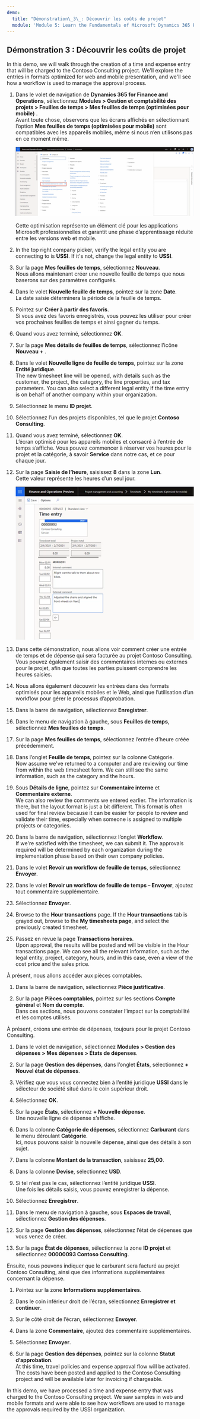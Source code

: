 ```yaml
---
demo:
  title: "Démonstration\_3\_: Découvrir les coûts de projet"
  module: 'Module 5: Learn the Fundamentals of Microsoft Dynamics 365 Project Operations'
---
```


## <a name="demo-3---explore-project-costs"></a>Démonstration 3 : Découvrir les coûts de projet

In this demo, we will walk through the creation of a time and expense entry that will be charged to the Contoso Consulting project. We'll explore the entries in formats optimized for web and mobile presentation, and we'll see how a workflow is used to manage the approval process.

1. Dans le volet de navigation de **Dynamics 365 for Finance and Operations**, sélectionnez **Modules > Gestion et comptabilité des projets > Feuilles de temps > Mes feuilles de temps (optimisées pour mobile)** .  
    Avant toute chose, observons que les écrans affichés en sélectionnant l’option **Mes feuilles de temps (optimisées pour mobile)** sont compatibles avec les appareils mobiles, même si nous n’en utilisons pas en ce moment même.

    ![Capture d’écran du menu Gestion et comptabilité des projets où l’option Mes feuilles de temps (optimisées pour mobile) est mise en surbrillance.](./media/projops_costs_1_select_my_timesheets.png)  

    Cette optimisation représente un élément clé pour les applications Microsoft professionnelles et garantit une phase d’apprentissage réduite entre les versions web et mobile.

1. In the top right company picker, verify the legal entity you are connecting to is <bpt id="p1">**</bpt>USSI<ept id="p1">**</ept>. If it's not, change the legal entity to <bpt id="p1">**</bpt>USSI<ept id="p1">**</ept>.

1. Sur la page **Mes feuilles de temps**, sélectionnez **Nouveau**.  
    Nous allons maintenant créer une nouvelle feuille de temps que nous baserons sur des paramètres configurés.

1. Dans le volet **Nouvelle feuille de temps**, pointez sur la zone **Date**.  
    La date saisie déterminera la période de la feuille de temps.

1. Pointez sur **Créer à partir des favoris**.  
    Si vous avez des favoris enregistrés, vous pouvez les utiliser pour créer vos prochaines feuilles de temps et ainsi gagner du temps.

1. Quand vous avez terminé, sélectionnez **OK**.

1. Sur la page **Mes détails de feuilles de temps**, sélectionnez l’icône **Nouveau +** .

1. Dans le volet **Nouvelle ligne de feuille de temps**, pointez sur la zone **Entité juridique**.  
    The new timesheet line will be opened, with details such as the customer, the project, the category, the line properties, and tax parameters. You can also select a different legal entity if the time entry is on behalf of another company within your organization.

1. Sélectionnez le menu **ID projet**.

1. Sélectionnez l’un des projets disponibles, tel que le projet **Contoso Consulting**.

1. Quand vous avez terminé, sélectionnez **OK**.  
    L’écran optimisé pour les appareils mobiles et consacré à l’entrée de temps s’affiche. Vous pouvez commencer à réserver vos heures pour le projet et la catégorie, à savoir **Service** dans notre cas, et ce pour chaque jour.

1. Sur la page **Saisie de l’heure**, saisissez **8** dans la zone **Lun**.  
    Cette valeur représente les heures d’un seul jour.

    ![Capture d’écran de la page Saisie de l’heure](./media/projops_costs_2_mon_box.png)

1. Dans cette démonstration, nous allons voir comment créer une entrée de temps et de dépense qui sera facturée au projet Contoso Consulting.  
    Vous pouvez également saisir des commentaires internes ou externes pour le projet, afin que toutes les parties puissent comprendre les heures saisies.

1. Nous allons également découvrir les entrées dans des formats optimisés pour les appareils mobiles et le Web, ainsi que l’utilisation d’un workflow pour gérer le processus d’approbation.

1. Dans la barre de navigation, sélectionnez **Enregistrer**.

1. Dans le menu de navigation à gauche, sous **Feuilles de temps**, sélectionnez **Mes feuilles de temps**.

1. Sur la page **Mes feuilles de temps**, sélectionnez l’entrée d’heure créée précédemment.

1. Dans l’onglet **Feuille de temps**, pointez sur la colonne Catégorie.  
    Now assume we've returned to a computer and are reviewing our time from within the web timesheet form. We can still see the same information, such as the category and the hours.

1. Sous **Détails de ligne**, pointez sur **Commentaire interne** et **Commentaire externe**.  
    We can also review the comments we entered earlier. The information is there, but the layout format is just a bit different. This format is often used for final review because it can be easier for people to review and validate their time, especially when someone is assigned to multiple projects or categories.

1. Dans la barre de navigation, sélectionnez l’onglet **Workflow**.  
    If we're satisfied with the timesheet, we can submit it. The approvals required will be determined by each organization during the implementation phase based on their own company policies.

1. Dans le volet **Revoir un workflow de feuille de temps**, sélectionnez **Envoyer**.

1. Dans le volet **Revoir un workflow de feuille de temps – Envoyer**, ajoutez tout commentaire supplémentaire.

1. Sélectionnez **Envoyer**.

1. Browse to the <bpt id="p1">**</bpt>Hour transactions<ept id="p1">**</ept> page. If the <bpt id="p1">**</bpt>Hour transactions<ept id="p1">**</ept> tab is grayed out, browse to the <bpt id="p2">**</bpt>My timesheets page<ept id="p2">**</ept>, and select the previously created timesheet.

1. Passez en revue la page **Transactions horaires**.  
    Upon approval, the results will be posted and will be visible in the Hour transactions page. We can see all the relevant information, such as the legal entity, project, category, hours, and in this case, even a view of the cost price and the sales price.  

À présent, nous allons accéder aux pièces comptables.

1. Dans la barre de navigation, sélectionnez **Pièce justificative**.

1. Sur la page **Pièces comptables**, pointez sur les sections **Compte général** et **Nom du compte**.  
    Dans ces sections, nous pouvons constater l’impact sur la comptabilité et les comptes utilisés.  

À présent, créons une entrée de dépenses, toujours pour le projet Contoso Consulting.

1. Dans le volet de navigation, sélectionnez **Modules > Gestion des dépenses > Mes dépenses > États de dépenses**.

1. Sur la page **Gestion des dépenses**, dans l’onglet **États**, sélectionnez **+ Nouvel état de dépenses**.

1. Vérifiez que vous vous connectez bien à l’entité juridique **USSI** dans le sélecteur de société situé dans le coin supérieur droit.

1. Sélectionnez **OK**.

1. Sur la page **États**, sélectionnez **+ Nouvelle dépense**.  
Une nouvelle ligne de dépense s’affiche.

1. Dans la colonne **Catégorie de dépenses**, sélectionnez **Carburant** dans le menu déroulant **Catégorie**.  
Ici, nous pouvons saisir la nouvelle dépense, ainsi que des détails à son sujet.

1. Dans la colonne **Montant de la transaction**, saisissez **25,00**.

1. Dans la colonne **Devise**, sélectionnez **USD**.

1. Si tel n’est pas le cas, sélectionnez l’entité juridique **USSI**.  
    Une fois les détails saisis, vous pouvez enregistrer la dépense.

1. Sélectionnez **Enregistrer**.

1. Dans le menu de navigation à gauche, sous **Espaces de travail**, sélectionnez **Gestion des dépenses**.

1. Sur la page **Gestion des dépenses**, sélectionnez l’état de dépenses que vous venez de créer.

1. Sur la page **État de dépenses**, sélectionnez la zone **ID projet** et sélectionnez **00000093 Contoso Consulting**.  

Ensuite, nous pouvons indiquer que le carburant sera facturé au projet Contoso Consulting, ainsi que des informations supplémentaires concernant la dépense.

1. Pointez sur la zone **Informations supplémentaires**.

1. Dans le coin inférieur droit de l’écran, sélectionnez **Enregistrer et continuer**.

1. Sur le côté droit de l’écran, sélectionnez **Envoyer**.

1. Dans la zone **Commentaire**, ajoutez des commentaire supplémentaires.

1. Sélectionnez **Envoyer**.

1. Sur la page **Gestion des dépenses**, pointez sur la colonne **Statut d’approbation**.  
    At this time, travel policies and expense approval flow will be activated. The costs have been posted and applied to the Contoso Consulting project and will be available later for invoicing if chargeable.

In this demo, we have processed a time and expense entry that was charged to the Contoso Consulting project. We saw samples in web and mobile formats and were able to see how workflows are used to manage the approvals required by the USSI organization.
